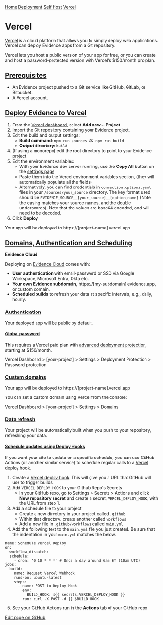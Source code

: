 [Home](https://docs.evidence.dev/) [Deployment](https://docs.evidence.dev/deployment) [Self Host](https://docs.evidence.dev/deployment/self-host) [Vercel](https://docs.evidence.dev/deployment/self-host/vercel)

# Vercel

[Vercel](https://vercel.com/) is a cloud platform that allows you to simply deploy web applications. Vercel can deploy Evidence apps from a Git repository.

Vercel lets you host a public version of your app for free, or you can create and host a password-protected version with Vercel's $150/month pro plan.

## [Prerequisites](https://docs.evidence.dev/deployment/self-host/vercel\#prerequisites)

- An Evidence project pushed to a Git service like GitHub, GitLab, or Bitbucket.
- A Vercel account.

## [Deploy Evidence to Vercel](https://docs.evidence.dev/deployment/self-host/vercel\#deploy-evidence-to-vercel)

1. From the [Vercel dashboard](https://vercel.com/dashboard), select **Add new… Project**
2. Import the Git repository containing your Evidence project.
3. Edit the build and output settings:
   - **Build command**: `npm run sources && npm run build`
   - **Output directory**: `build`
4. (If using a monorepo) edit the root directory to point to your Evidence project
5. Edit the environment variables:
   - With your Evidence dev server running, use the **Copy All** button on the [settings page](http://localhost:3000/settings#deploy)
   - Paste them into the Vercel environment variables section, (they will automatically populate all the fields)
   - Alternatively, you can find credentials in `connection.options.yaml` files in your `/sources/your_source` directory. The key format used should be `EVIDENCE_SOURCE__[your_source]__[option_name]` (Note the casing matches your source names, and the double underscores). Note that the values are base64 encoded, and will need to be decoded.
6. Click **Deploy**

Your app will be deployed to https://\[project-name\].vercel.app

## [Domains, Authentication and Scheduling](https://docs.evidence.dev/deployment/self-host/vercel\#domains-authentication-and-scheduling)

**Evidence Cloud**

Deploying on [Evidence Cloud](https://docs.evidence.dev/deployment/cloud/evidence-cloud) comes with:

- **User authentication** with email-password or SSO via Google Workspace, Microsoft Entra, Okta etc.
- **Your own Evidence subdomain**, https://\[my-subdomain\].evidence.app, or custom domain.
- **Scheduled builds** to refresh your data at specific intervals, e.g., daily, hourly.

### [Authentication](https://docs.evidence.dev/deployment/self-host/vercel\#authentication)

Your deployed app will be public by default.

#### [Global password](https://docs.evidence.dev/deployment/self-host/vercel\#global-password)

This requires a Vercel paid plan with [advanced deployment protection](https://vercel.com/docs/security/deployment-protection#advanced-deployment-protection), starting at $150/month.

Vercel Dashboard > \[your-project\] > Settings > Deployment Protection > Password protection

### [Custom domains](https://docs.evidence.dev/deployment/self-host/vercel\#custom-domains)

Your app will be deployed to https://\[project-name\].vercel.app

You can set a custom domain using Vercel from the console:

Vercel Dashboard > \[your-project\] > Settings > Domains

### [Data refresh](https://docs.evidence.dev/deployment/self-host/vercel\#data-refresh)

Your project will be automatically built when you push to your repository, refreshing your data.

#### [Schedule updates using Deploy Hooks](https://docs.evidence.dev/deployment/self-host/vercel\#schedule-updates-using-deploy-hooks)

If you want your site to update on a specific schedule, you can use GitHub Actions (or another similar service) to schedule regular calls to a [Vercel deploy hook](https://vercel.com/docs/concepts/git/deploy-hooks).

1. Create a [Vercel deploy hook](https://vercel.com/docs/concepts/git/deploy-hooks).
This will give you a URL that GitHub will use to trigger builds
2. Add `VERCEL_DEPLOY_HOOK` to your Github Repo's Secrets
   - In your GitHub repo, go to Settings > Secrets > Actions and click **New repository secret** and create a secret, `VERCEL_DEPLOY_HOOK`, with the URL from step 1.
3. Add a schedule file to your project
   - Create a new directory in your project called `.github`
   - Within that directory, create another called `workflows`
   - Add a new file in `.github/workflows` called `main.yml`
4. Add the following text to the `main.yml` file you just created. Be sure that the indentation in your `main.yml` matches the below.

```text-sm yaml
name: Schedule Vercel Deploy
on:
  workflow_dispatch:
  schedule:
    - cron: '0 10 * * *' # Once a day around 6am ET (10am UTC)
jobs:
  build:
    name: Request Vercel Webhook
    runs-on: ubuntu-latest
    steps:
      - name: POST to Deploy Hook
        env:
          BUILD_HOOK: ${{ secrets.VERCEL_DEPLOY_HOOK }}
        run: curl -X POST -d {} $BUILD_HOOK
```

5. See your GitHub Actions run in the **Actions** tab of your GitHub repo

[Edit page on GitHub](https://github.com/evidence-dev/evidence/edit/next/sites/docs/pages/deployment/self-host/vercel/index.md)